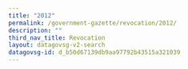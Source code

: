```yaml
---
title: "2012"
permalink: /government-gazette/revocation/2012/
description: ""
third_nav_title: Revocation
layout: datagovsg-v2-search
datagovsg-id: d_b50d67139db9aa97792b43515a321039
---
```

